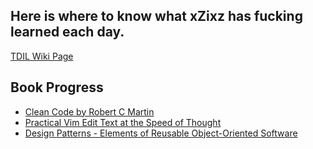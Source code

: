 ## Here is where to know what xZixz has fucking learned each day.
[TDIL Wiki Page](https://github.com/xZixz/TDIL/wiki)

## Book Progress
* [Clean Code by Robert C Martin](https://github.com/xZixz/TDIL/tree/master/clean_code_by_robert_c_martin)
* [Practical Vim Edit Text at the Speed of Thought](https://github.com/xZixz/TDIL/tree/master/practical_vim_edit_text_at_the_speed_of_thought)
* [Design Patterns - Elements of Reusable Object-Oriented Software](https://github.com/xZixz/TDIL/tree/master/design-patterns-elements-of-reusable-object-oriented-software)
